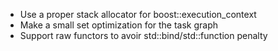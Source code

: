 - Use a proper stack allocator for boost::execution_context
- Make a small set optimization for the task graph
- Support raw functors to avoir std::bind/std::function penalty
